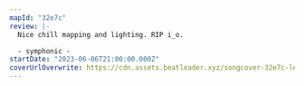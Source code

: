 ```yaml
---
mapId: "32e7c"
review: |-
  Nice chill mapping and lighting. RIP i_o.

  - symphonic -
startDate: "2023-06-06T21:00:00.000Z"
coverUrlOverwrite: https://cdn.assets.beatleader.xyz/songcover-32e7c-leave.png
---
```

